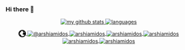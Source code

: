 ### Hi there 👋

<!--
**smousavi05/smousavi05** is a ✨ _special_ ✨ repository because its `README.md` (this file) appears on your GitHub profile.

Here are some ideas to get you started:

- 🔭 I’m currently working on ...
- 🌱 I’m currently learning ...
- 👯 I’m looking to collaborate on ...
- 🤔 I’m looking for help with ...
- 💬 Ask me about ...
- 📫 How to reach me: ...
- 😄 Pronouns: ...
- ⚡ Fun fact: ...
-->


<a align="center" href="https://profiles.stanford.edu/seyed-mostafa-mousavi">
    <p align="center">
    <img src="https://github-readme-stats.vercel.app/api?username=smousavi05&count_private=true&show_icons=true&theme=gotham" alt="my github stats" width="420"/>&nbsp;<img src="https://github-readme-stats.vercel.app/api/top-langs/?username=smousavi05&layout=compact&theme=gotham" alt="languages" height="165">
    </p>
</a>

<p align="center">

<a href="https://profiles.stanford.edu/seyed-mostafa-mousavi" target="blank">
<img align="center" src="https://raw.githubusercontent.com/iconic/open-iconic/master/svg/globe.svg" alt="@arshiamidos" height="20" width="20" />
</a>

<a href="https://scholar.google.com/citations?user=fcXLzLgAAAAJ&hl=en" target="blank">
<img align="center" src="https://cdn.jsdelivr.net/npm/simple-icons@3.0.1/icons/googlescholar.svg" alt="@arshiamidos" height="20" width="20" />
</a>

<a href="https://www.linkedin.com/in/s-mostafa-mousavi-9a906658/" target="blank">
<img align="center" src="https://cdn.jsdelivr.net/npm/simple-icons@3.0.1/icons/linkedin.svg" alt="arshiamidos" height="20" width="20" />
</a>

<a href="https://github.com/smousavi05" target="blank">
<img align="center" src="https://cdn.jsdelivr.net/npm/simple-icons@3.0.1/icons/github.svg" alt="arshiamidos" height="20" width="20" />
</a>

<a href="https://www.researchgate.net/profile/Smostafa_Mousavi" target="blank">
<img align="center" src="https://cdn.jsdelivr.net/npm/simple-icons@3.0.1/icons/researchgate.svg" alt="arshiamidos" height="20" width="20" />
</a>

<a href="https://twitter.com/smousavi05" target="blank">
<img align="center" src="https://cdn.jsdelivr.net/npm/simple-icons@3.0.1/icons/twitter.svg" alt="arshiamidos" height="20" width="20" />
</a>

<a href="https://www.instagram.com/waltz_of_destiny/" target="blank">
<img align="center" src="https://cdn.jsdelivr.net/npm/simple-icons@3.0.1/icons/instagram.svg" alt="arshiamidos" height="20" width="20" />
</a>


</p>

